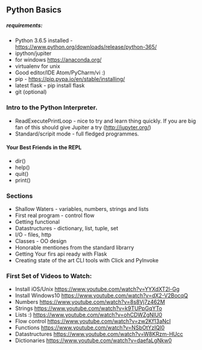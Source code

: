 ## Python Basics


##### requirements:
* Python 3.6.5 installed - https://www.python.org/downloads/release/python-365/
* ipython/jupiter
* for windows https://anaconda.org/
* virtualenv for unix
* Good editor/IDE Atom/PyCharm/vi :)
* pip - https://pip.pypa.io/en/stable/installing/
* latest flask - pip install flask
* git (optional)

### Intro to the Python Interpreter.

* ReadExecutePrintLoop - nice to try and learn thing quickly. If you are big fan of this should give Jupiter a try (http://jupyter.org/)
* Standard/scripit mode - full fledged programmes.

#### Your Best Friends in the REPL
* dir()
* help()
* quit()
* print()

### Sections
* Shallow Waters - variables, numbers, strings and lists
* First real program - control flow
* Getting functional
* Datastructures - dictionary, list, tuple, set
* I/O - files, http
* Classes - OO design
* Honorable mentiones from the standard librarry
* Getting Your firs api ready with Flask
* Creating state of the art CLI tools with Click and PyInvoke

### First Set of Videos to Watch: 
* Install iOS/Unix https://www.youtube.com/watch?v=YYXdXT2l-Gg
* Install Windows10 https://www.youtube.com/watch?v=dX2-V2BocqQ
* Numbers https://www.youtube.com/watch?v=8s8Vj7z462M
* Strings https://www.youtube.com/watch?v=k9TUPpGqYTo
* Lists :) https://www.youtube.com/watch?v=ohCDWZgNIU0
* Flow control https://www.youtube.com/watch?v=zw2Kf13aNcI
* Functions https://www.youtube.com/watch?v=NSbOtYzIQI0
* Datastructures https://www.youtube.com/watch?v=W8KRzm-HUcc
* Dictionaries https://www.youtube.com/watch?v=daefaLgNkw0
